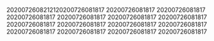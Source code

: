 2020072608212120200726081817
20200726081817
20200726081817
20200726081817
20200726081817
20200726081817
20200726081817
20200726081817
20200726081817
20200726081817
20200726081817
20200726081817
20200726081817
20200726081817
20200726081817
